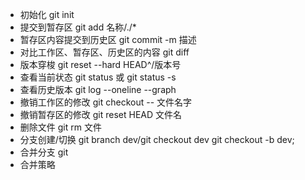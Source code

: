 * 初始化 git init
* 提交到暂存区 git add 名称/./*
* 暂存区内容提交到历史区 git commit -m 描述
* 对比工作区、暂存区、历史区的内容 git diff
* 版本穿梭 git reset --hard HEAD^/版本号
* 查看当前状态 git status 或 git status -s
* 查看历史版本 git log --oneline --graph
* 撤销工作区的修改 git checkout -- 文件名字
* 撤销暂存区的修改 git reset  HEAD 文件名
* 删除文件 git rm 文件
* 分支创建/切换 git branch dev/git checkout dev    git checkout -b dev;
* 合并分支 git 
* 合并策略